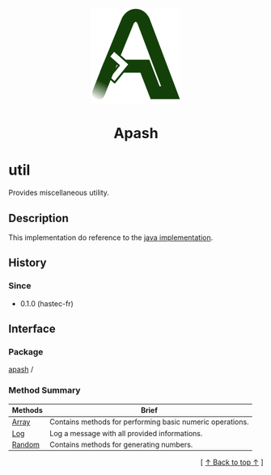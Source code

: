 
<div align='center' id='apash-top'>
  <a href='https://github.com/hastec-fr/apash'>
    <img alt='apash-logo' src='../../../../assets/apash-logo.svg'/>
  </a>

  # Apash
</div>


 <!-- @package -->
# util
Provides miscellaneous utility.
## Description
   This implementation do reference to the [java implementation](https://docs.oracle.com/javase/8/docs/api/java/util/package-summary.html).

## History
### Since
  * 0.1.0 (hastec-fr)

## Interface
### Package
<!-- apash.packageBegin -->
[apash](../apash.md) / 
<!-- apash.packageEnd -->

### Method Summary
<!-- apash.summaryTableBegin -->
| Methods                  | Brief                                 |
|--------------------------|---------------------------------------|
|[Array](util/Array.md)|Contains methods for performing basic numeric operations.|
|[Log](util/Log.md)|Log a message with all provided informations.|
|[Random](util/Random.md)|Contains methods for generating numbers.|
<!-- apash.summaryTableEnd -->

  <div align='right'>[ <a href='#apash-top'>↑ Back to top ↑</a> ]</div>


